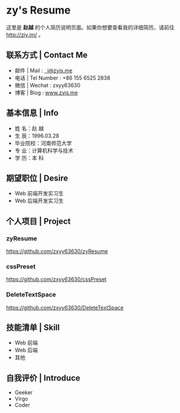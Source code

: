 # zy's Resume

这里是 **赵越** 的个人简历说明页面。如果你想要查看我的详细简历，请前往 <http://ziy.im/> 。

## 联系方式 | Contact Me

- 邮件 | Mail : <a href="mailto:i@zyis.me">&nbsp;&nbsp;i@zyis.me</a>  
- 电话 | Tel Number : +86 155 6525 2838
- 微信 | Wechat : zxyy63630
- 博客 | Blog : <a href="http://www.zyis.me/" target="_blank">www.zyis.me</a>

## 基本信息 | Info

- 姓 名：赵 越
- 生 辰：1996.03.28
- 毕业院校：河南师范大学
- 专 业：计算机科学与技术
- 学 历：本 科

## 期望职位 | Desire

- Web 前端开发实习生
- Web 后端开发实习生

## 个人项目 | Project

### zyResume

<https://github.com/zxyy63630/zyResume>

### cssPreset

<https://github.com/zxyy63630/cssPreset>

### DeleteTextSpace

<https://github.com/zxyy63630/DeleteTextSpace>

## 技能清单 | Skill

- Web 前端
- Web 后端
- 其他

## 自我评价 | Introduce

- Geeker
- Virgo
- Coder
